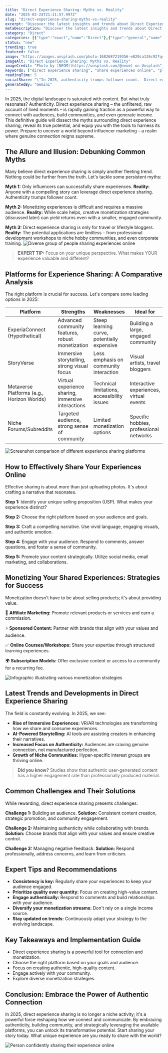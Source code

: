 ```yaml
---
title: "Direct Experience Sharing: Myths vs. Reality"
date: "2025-03-24T21:11:57.997Z"
slug: "direct-experience-sharing-myths-vs-reality"
excerpt: "Discover the latest insights and trends about Direct Experience Sharing. This comprehensive guide covers everything you need to know about Direct Experience Sharing in 2025."
metaDescription: "Discover the latest insights and trends about Direct Experience Sharing. This comprehensive guide covers everything you need to know about Direct Experienc..."
category: "Direct"
categories: [{"type":"exact","name":"Direct"},{"type":"general","name":"Education"},{"type":"medium","name":"Online Learning"},{"type":"specific","name":"Virtual Reality Training"},{"type":"niche","name":"Immersive Simulations"}]
status: "new"
trending: true
featured: false
image: "https://images.unsplash.com/photo-1682687219356-e820ca126c92?q=85&w=1200&fit=max&fm=webp&auto=compress"
imageAlt: "Direct Experience Sharing: Myths vs. Reality"
imageCredit: "Photo by [NEOM](https://unsplash.com/@neom) on Unsplash"
keywords: ["direct experience sharing", "share experiences online", "platform for experience sharing", "best experience sharing websites", "how to share experiences", "monetize experience sharing", "direct experience marketing", "sell experiences online", "experience sharing platform comparison", "build an experience sharing community"]
readingTime: 5
socialShare: "\"In 2025, authenticity trumps follower count.  Direct experience sharing isn’t about being an influencer; it’s about being yourself and connecting genuinely.\""
generatedBy: "Gemini"
---
```




In 2025, the digital landscape is saturated with content.  But what truly resonates?  Authenticity.  Direct experience sharing – the unfiltered, raw account of lived moments – is rapidly gaining traction as a powerful way to connect with audiences, build communities, and even generate income.  This definitive guide will dissect the myths surrounding direct experience sharing, reveal its true potential, and equip you with the tools to harness its power.  Prepare to uncover a world beyond influencer marketing – a realm where genuine connection reigns supreme.

## The Allure and Illusion: Debunking Common Myths

Many believe direct experience sharing is simply another fleeting trend.  Nothing could be further from the truth.  Let's tackle some persistent myths:

**Myth 1:**  Only influencers can successfully share experiences. **Reality:**  Anyone with a compelling story can leverage direct experience sharing.  Authenticity trumps follower count.

**Myth 2:**  Monetizing experiences is difficult and requires a massive audience. **Reality:**  While scale helps, creative monetization strategies (discussed later) can yield returns even with a smaller, engaged community.

**Myth 3:**  Direct experience sharing is only for travel or lifestyle bloggers. **Reality:**  The potential applications are limitless – from professional development workshops to niche hobby communities, and even corporate training.  ![Diverse group of people sharing experiences online](https://images.unsplash.com/photo-1535223289827-42f1e9919769?q=85&w=1200&fit=max&fm=webp&auto=compress)

> **EXPERT TIP:** Focus on your unique perspective. What makes YOUR experience valuable and different?

## Platforms for Experience Sharing: A Comparative Analysis

The right platform is crucial for success.  Let's compare some leading options in 2025:

| Platform                     | Strengths                                     | Weaknesses                                  | Ideal for                               |
|------------------------------|-------------------------------------------------|---------------------------------------------|-------------------------------------------|
| ExperiaConnect (Hypothetical)| Advanced community features, robust monetization | Steep learning curve, potentially expensive | Building a large, engaged community      |
| StoryVerse                    | Immersive storytelling, strong visual focus     | Less emphasis on community interaction       | Visual artists, travel bloggers           |
|  Metaverse Platforms (e.g., Horizon Worlds) |  Virtual experience sharing, immersive interactions | Technical limitations, accessibility issues |  Interactive experiences, virtual events |
| Niche Forums/Subreddits       | Targeted audience, strong sense of community    | Limited monetization options                |  Specific hobbies, professional networks |

![Screenshot comparison of different experience sharing platforms](https://images.unsplash.com/photo-1682687221038-404cb8830901?q=85&w=1200&fit=max&fm=webp&auto=compress)

## How to Effectively Share Your Experiences Online

Effective sharing is about more than just uploading photos.  It's about crafting a narrative that resonates.

**Step 1:**  Identify your unique selling proposition (USP). What makes your experience distinct?

**Step 2:**  Choose the right platform based on your audience and goals.

**Step 3:**  Craft a compelling narrative.  Use vivid language, engaging visuals, and authentic emotion.

**Step 4:**  Engage with your audience. Respond to comments, answer questions, and foster a sense of community.

**Step 5:**  Promote your content strategically.  Utilize social media, email marketing, and collaborations.

## Monetizing Your Shared Experiences: Strategies for Success

Monetization doesn't have to be about selling products; it's about providing value.

🔑 **Affiliate Marketing:**  Promote relevant products or services and earn a commission.

⚡ **Sponsored Content:** Partner with brands that align with your values and audience.

✅ **Online Courses/Workshops:** Share your expertise through structured learning experiences.

🌍 **Subscription Models:** Offer exclusive content or access to a community for a recurring fee.

![Infographic illustrating various monetization strategies](https://images.unsplash.com/photo-1682685797406-97f364419b4a?q=85&w=1200&fit=max&fm=webp&auto=compress)

##  Latest Trends and Developments in Direct Experience Sharing

The field is constantly evolving. In 2025, we see:

* **Rise of Immersive Experiences:**  VR/AR technologies are transforming how we share and consume experiences.
* **AI-Powered Storytelling:**  AI tools are assisting creators in enhancing their narratives.
* **Increased Focus on Authenticity:**  Audiences are craving genuine connection, not manufactured perfection.
* **Growth of Niche Communities:**  Hyper-specific interest groups are thriving online.

> **Did you know?**  Studies show that authentic user-generated content has a higher engagement rate than professionally produced material.

## Common Challenges and Their Solutions

While rewarding, direct experience sharing presents challenges:

**Challenge 1:**  Building an audience.  **Solution:** Consistent content creation, strategic promotion, and community engagement.

**Challenge 2:**  Maintaining authenticity while collaborating with brands.  **Solution:**  Choose brands that align with your values and ensure creative control.

**Challenge 3:**  Managing negative feedback.  **Solution:**  Respond professionally, address concerns, and learn from criticism.

## Expert Tips and Recommendations

* **Consistency is key:**  Regularly share your experiences to keep your audience engaged.
* **Prioritize quality over quantity:**  Focus on creating high-value content.
* **Engage authentically:**  Respond to comments and build relationships with your audience.
* **Diversify your monetization streams:**  Don't rely on a single income source.
* **Stay updated on trends:**  Continuously adapt your strategy to the evolving landscape.

## Key Takeaways and Implementation Guide

* Direct experience sharing is a powerful tool for connection and monetization.
* Choose the right platform based on your goals and audience.
* Focus on creating authentic, high-quality content.
* Engage actively with your community.
* Explore diverse monetization strategies.

## Conclusion: Embrace the Power of Authentic Connection

In 2025, direct experience sharing is no longer a niche activity; it's a powerful force reshaping how we connect and communicate.  By embracing authenticity, building community, and strategically leveraging the available platforms, you can unlock its transformative potential.  Start sharing your story today.  What unique experience are you ready to share with the world?

![Person confidently sharing their experience online](https://images.unsplash.com/photo-1682687219356-e820ca126c92?q=85&w=1200&fit=max&fm=webp&auto=compress)

